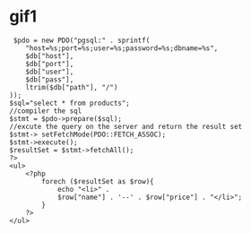 # gif1
<!DOCTYPE html>
<html lang="en">
<head>
    <meta charset="UTF-8">
    <meta name="viewport" content="width=device-width, initial-scale=1.0">
    <meta http-equiv="X-UA-Compatible" content="ie=edge">
    <title>Document</title>
</head>
<body>
    <?php
    $db = parse_url(getenv("DATABASE_URL"));

     $pdo = new PDO("pgsql:" . sprintf(
        "host=%s;port=%s;user=%s;password=%s;dbname=%s",
        $db["host"],
        $db["port"],
        $db["user"],
        $db["pass"],
        ltrim($db["path"], "/")
    ));
    $sql="select * from products";
    //compiler the sql
    $stmt = $pdo->prepare($sql);
    //excute the query on the server and return the result set
    $stmt-> setFetchMode(PDO::FETCH_ASSOC);
    $stmt->execute();
    $resultSet = $stmt->fetchAll();
    ?>
    <ul>   
        <?php
            forech ($resultSet as $row){
                echo "<li>" .
                $row["name"] . '--' . $row["price"] . "</li>";
            }
        ?>
    </ul>

</body>
</html>
